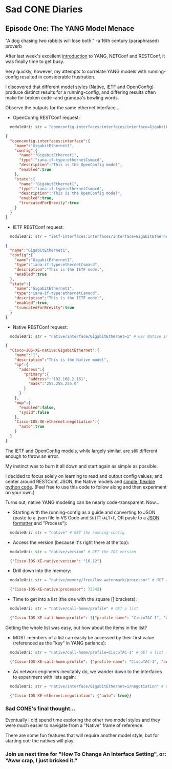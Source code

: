 # Sad CONE Diaries
## Episode One: The YANG Model Menace
"A dog chasing two rabbits will lose both." -a 16th century (paraphrased) proverb

After last week's excellent [introduction][wwt-mdt-link] to YANG, NETConf and RESTConf, it was finally time to get busy.

Very quickly, however, my attempts to correlate YANG models with running-config resulted in considerable frustration.

I discovered that different model styles (Native, IETF and OpenConfig) produce distinct results for a running-config, and differing results often make for broken code -and grandpa's bowling words.

Observe the outputs for the same ethernet interface...

- OpenConfig RESTConf request:
```Python
  moduleUri: str = "openconfig-interfaces:interfaces/interface=GigabitEthernet1" # GET OpenConfig Int
```
```JSON
{
  "openconfig-interfaces:interface":{
    "name":"GigabitEthernet1",
    "config":{
      "name":"GigabitEthernet1",
      "type":"iana-if-type:ethernetCsmacd",
      "description":"This is the OpenConfig model",
      "enabled":true
    },
    "state":{
      "name":"GigabitEthernet1",
      "type":"iana-if-type:ethernetCsmacd",
      "description":"This is the OpenConfig model",
      "enabled":true,
      "truncatedForBrevity":true
    }
  }
}
```
- IETF RESTConf request:
```Python
  moduleUri: str = "ietf-interfaces:interfaces/interface=GigabitEthernet1" # GET IETF Int
```
```JSON
{
  "name":"GigabitEthernet1",
  "config":{
    "name":"GigabitEthernet1",
    "type":"iana-if-type:ethernetCsmacd",
    "description":"This is the IETF model",
    "enabled":true
  },
  "state":{
    "name":"GigabitEthernet1",
    "type":"iana-if-type:ethernetCsmacd",
    "description":"This is the IETF model",
    "enabled":true,
    "truncatedForBrevity":true
  }
}
```
- Native RESTConf request:
```Python
  moduleUri: str = "native/interface/GigabitEthernet=1" # GET Native Int
```
```JSON
{
  "Cisco-IOS-XE-native:GigabitEthernet":{
    "name":"1",
    "description":"This is the Native model",
    "ip":{
      "address":{
        "primary":{
          "address":"192.168.2.161",
          "mask":"255.255.255.0"
        }
      }
    },
    "mop":{
      "enabled":false,
      "sysid":false
    },
    "Cisco-IOS-XE-ethernet:negotiation":{
      "auto":true
    }
  }
}
```
The IETF and OpenConfig models, while largely similar, are still different enough to throw an error.

My instinct was to burn it all down and start again as simple as possible.

I decided to focus solely on learning to read and output config values; and center around RESTConf, JSON, the Native models and [simple, flexible python code][scd-001-demo]. (Feel free to use this code to follow along and then experiment on your own.)

Turns out, native YANG modeling can be nearly code-transparent. Now...

- Starting with the running-config as a guide and converting to JSON (paste to a .json file in VS Code and `SHIFT+ALT+F`, OR paste to a [JSON formatter][json-formatter-link] and "Process"):
```Python
  moduleUri: str = "native" # GET the running-config
```
- Access the version (because it's right there at the top):
```Python
  moduleUri: str = "native/version" # GET the IOS version
```
```JSON
  {"Cisco-IOS-XE-native:version": "16.12"}
```
- Drill down into the memory:
```Python
  moduleUri: str = "native/memory/free/low-watermark/processor" # GET available memory
```
```JSON
  {"Cisco-IOS-XE-native:processor": 72342}
```
- Time to get into a list (the one with the square [] brackets):
```Python
  moduleUri: str = "native/call-home/profile" # GET a list
```
```JSON
  {"Cisco-IOS-XE-call-home:profile": [{"profile-name": "CiscoTAC-1", "active": true}]}
```
Getting the whole list was easy, but how about the items in the list?
- MOST members of a list can easily be accessed by their first value (referenced as the "key" in YANG parlance):
```Python
  moduleUri: str = "native/call-home/profile=CiscoTAC-1" # GET a list item by name
```
```JSON
  {"Cisco-IOS-XE-call-home:profile": {"profile-name": "CiscoTAC-1", "active": true}}
```
- As network engineers inevitably do, we wander down to the interfaces to experiment with lists again:
```Python
  moduleUri: str = "native/interface/GigabitEthernet=1/negotiation" # GET an item inside a list item
```
```JSON
  {"Cisco-IOS-XE-ethernet:negotiation": {"auto": true}}
```

### Sad CONE's final thought...
Eventually I did spend time exploring the other two model styles and they were much easier to navigate from a "Native" frame of reference.

There are some fun features that will require another model style, but for starting out: the natives will play.

### Join us next time for "How To Change An Interface Setting", or: "Aww crap, I just bricked it."

[wwt-mdt-link]: https://www.wwt.com/lab/programmability-foundations-lab
[scd-001-demo]: https://github.com/RobW3LGA/Sad_CONE_Diaries/blob/master/episode_001.py
[json-formatter-link]: https://jsonformatter.curiousconcept.com